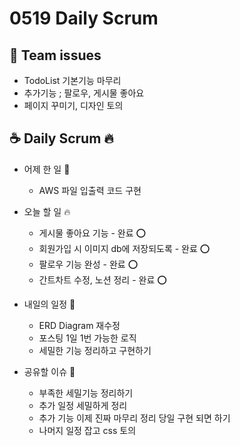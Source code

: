 # 0519 Daily Scrum

## 💬 Team issues
- TodoList 기본기능 마무리
- 추가기능 ; 팔로우, 게시물 좋아요
- 페이지 꾸미기, 디자인 토의

## ☕ Daily Scrum 🔥

- 어제 한 일 🌙
  - AWS 파일 입출력 코드 구현

- 오늘 할 일 🔥
  -  게시물 좋아요 기능 - 완료 ⭕
  -  회원가입 시 이미지 db에 저장되도록 - 완료 ⭕
  -  팔로우 기능 완성 - 완료 ⭕
  - 간트차트 수정, 노션 정리 - 완료 ⭕

- 내일의 일정 🐥
  -  ERD Diagram 재수정 
  -  포스팅 1일 1번 가능한 로직 
  -  세밀한 기능 정리하고 구현하기

- 공유할 이슈 🙌
  - 부족한 세밀기능 정리하기
  - 추가 일정 세밀하게 정리
  - 추가 기능 이제 진짜 마무리 정리 당일 구현 되면 하기
  - 나머지 일정 잡고 css 토의